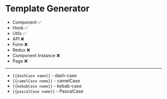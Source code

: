 # Template Generator

* Component ✅
* Hook ✅
* Utils ✅
* API ❌
* Form ❌
* Redux ❌
* Component Instance ❌
* Page ❌

---

* `{{dashCase name}}` - dash-case
* `{{camelCase name}}` - camelCase
* `{{kebabCase name}}` - kebab-case
* `{{pascalCase name}}` - PascalCase
